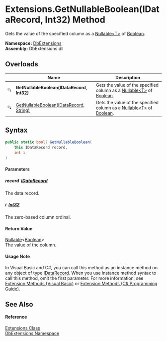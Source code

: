 Extensions.GetNullableBoolean(IDataRecord, Int32) Method
========================================================
Gets the value of the specified column as a [Nullable&lt;T>][1] of [Boolean][2].
  
**Namespace:** [DbExtensions][3]  
**Assembly:** DbExtensions.dll

Overloads
---------

|                            | Name                                         | Description                                                                      |
| -------------------------- | -------------------------------------------- | -------------------------------------------------------------------------------- |
| ![Public Extension Method] | **GetNullableBoolean(IDataRecord, Int32)**   | Gets the value of the specified column as a [Nullable&lt;T>][1] of [Boolean][2]. |
| ![Public Extension Method] | [GetNullableBoolean(IDataRecord, String)][4] | Gets the value of the specified column as a [Nullable&lt;T>][1] of [Boolean][2]. |


Syntax
------

```csharp
public static bool? GetNullableBoolean(
	this IDataRecord record,
	int i
)
```

#### Parameters

##### *record*  [IDataRecord][5]
The data record.

##### *i*  [Int32][6]
The zero-based column ordinal.

#### Return Value
[Nullable][1]&lt;[Boolean][2]>  
The value of the column.
#### Usage Note
In Visual Basic and C#, you can call this method as an instance method on any object of type [IDataRecord][5]. When you use instance method syntax to call this method, omit the first parameter. For more information, see [Extension Methods (Visual Basic)][7] or [Extension Methods (C# Programming Guide)][8].

See Also
--------

#### Reference
[Extensions Class][9]  
[DbExtensions Namespace][3]  

[1]: https://learn.microsoft.com/dotnet/api/system.nullable-1
[2]: https://learn.microsoft.com/dotnet/api/system.boolean
[3]: ../README.md
[4]: GetNullableBoolean_1.md
[5]: https://learn.microsoft.com/dotnet/api/system.data.idatarecord
[6]: https://learn.microsoft.com/dotnet/api/system.int32
[7]: https://docs.microsoft.com/dotnet/visual-basic/programming-guide/language-features/procedures/extension-methods
[8]: https://docs.microsoft.com/dotnet/csharp/programming-guide/classes-and-structs/extension-methods
[9]: README.md
[Public Extension Method]: ../../icons/pubextension.svg "Public Extension Method"